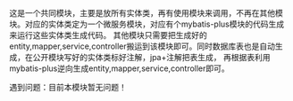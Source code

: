 这是一个共同模块，主要是放所有实体类，再有使用模块来调用，不再在其他模块。对应的实体类定为一个微服务模块，对应有个mybatis-plus模块的代码生成来运行这些实体类生成代码。
其他模块只需要把生成好的entity,mapper,service,controller搬运到该模块即可。同时数据库表也是自动生成，在公开模块写好的实体类标好注解，jpa+注解把表生成，
再根据表利用mybatis-plus逆向生成entity,mapper,service,controller即可。

遇到问题：目前本模块暂无问题！